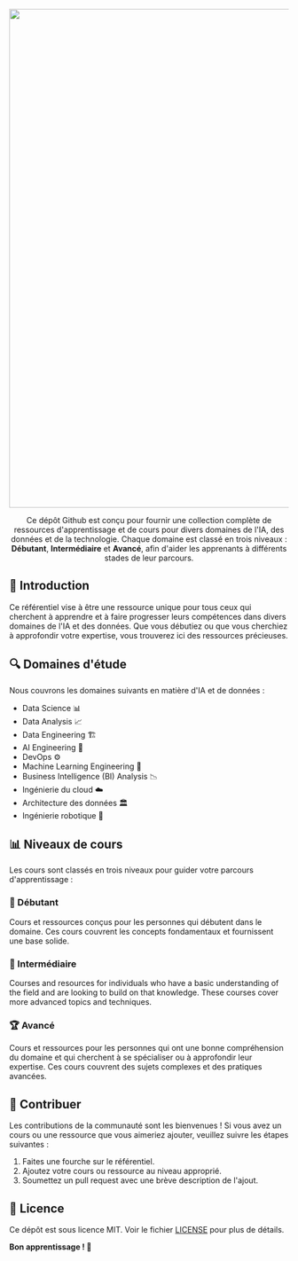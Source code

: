 <p align="center">
  <a href="https://isheero.com/">
  <img width="900" src="https://raw.githubusercontent.com/iSheero-AI/learning-resources/9bd89cd6eb66051203dea0d316744bff278167e5/Banner.png"></a>
</p>

<div align="center">
Ce dépôt Github est conçu pour fournir une collection complète de ressources d'apprentissage et de cours pour divers domaines de l'IA, des données et de la technologie. Chaque domaine est classé en trois niveaux : <b>Débutant</b>, <b>Intermédiaire</b> et <b>Avancé</b>, afin d'aider les apprenants à différents stades de leur parcours.
</div>

## 📘 Introduction

Ce référentiel vise à être une ressource unique pour tous ceux qui cherchent à apprendre et à faire progresser leurs compétences dans divers domaines de l'IA et des données. Que vous débutiez ou que vous cherchiez à approfondir votre expertise, vous trouverez ici des ressources précieuses.

## 🔍 Domaines d'étude

Nous couvrons les domaines suivants en matière d'IA et de données :

- Data Science 📊
- Data Analysis 📈
- Data Engineering 🏗️
- AI Engineering 🧠
- DevOps ⚙️
- Machine Learning Engineering 🤖
- Business Intelligence (BI) Analysis 📉
- Ingénierie du cloud ☁️
- Architecture des données 🏛️
- Ingénierie robotique 🤖

## 📊 Niveaux de cours

Les cours sont classés en trois niveaux pour guider votre parcours d'apprentissage :

### 🔰 Débutant
Cours et ressources conçus pour les personnes qui débutent dans le domaine. Ces cours couvrent les concepts fondamentaux et fournissent une base solide.

### 🚀 Intermédiaire
Courses and resources for individuals who have a basic understanding of the field and are looking to build on that knowledge. These courses cover more advanced topics and techniques.

### 🏆 Avancé
Cours et ressources pour les personnes qui ont une bonne compréhension du domaine et qui cherchent à se spécialiser ou à approfondir leur expertise. Ces cours couvrent des sujets complexes et des pratiques avancées.

## 🤝 Contribuer

Les contributions de la communauté sont les bienvenues ! Si vous avez un cours ou une ressource que vous aimeriez ajouter, veuillez suivre les étapes suivantes :
1. Faites une fourche sur le référentiel.
2. Ajoutez votre cours ou ressource au niveau approprié.
3. Soumettez un pull request avec une brève description de l'ajout.

## 📄 Licence

Ce dépôt est sous licence MIT. Voir le fichier [LICENSE](LICENSE) pour plus de détails.

**Bon apprentissage ! 🎉**
